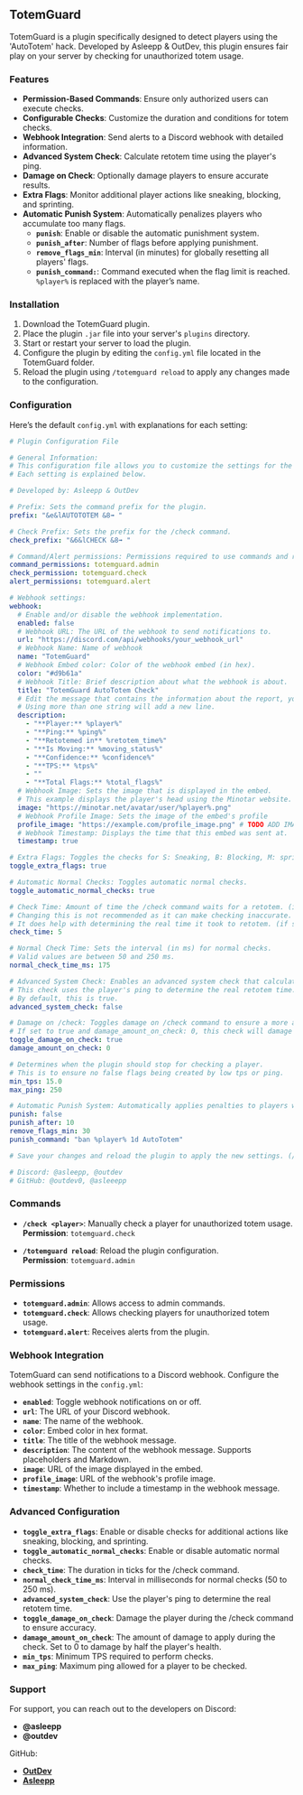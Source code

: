 ## TotemGuard

TotemGuard is a plugin specifically designed to detect players using the 'AutoTotem' hack. Developed by Asleepp & OutDev, this plugin ensures fair play on your server by checking for unauthorized totem usage.

### Features

- **Permission-Based Commands**: Ensure only authorized users can execute checks.
- **Configurable Checks**: Customize the duration and conditions for totem checks.
- **Webhook Integration**: Send alerts to a Discord webhook with detailed information.
- **Advanced System Check**: Calculate retotem time using the player's ping.
- **Damage on Check**: Optionally damage players to ensure accurate results.
- **Extra Flags**: Monitor additional player actions like sneaking, blocking, and sprinting.
- **Automatic Punish System**: Automatically penalizes players who accumulate too many flags.
  - **`punish`**: Enable or disable the automatic punishment system.
  - **`punish_after`**: Number of flags before applying punishment.
  - **`remove_flags_min`**: Interval (in minutes) for globally resetting all players' flags.
  - **`punish_command:`**: Command executed when the flag limit is reached. `%player%` is replaced with the player’s name.

### Installation

1. Download the TotemGuard plugin.
2. Place the plugin `.jar` file into your server's `plugins` directory.
3. Start or restart your server to load the plugin.
4. Configure the plugin by editing the `config.yml` file located in the TotemGuard folder.
5. Reload the plugin using `/totemguard reload` to apply any changes made to the configuration.

### Configuration

Here’s the default `config.yml` with explanations for each setting:

```yaml
# Plugin Configuration File

# General Information:
# This configuration file allows you to customize the settings for the plugin.
# Each setting is explained below.

# Developed by: Asleepp & OutDev

# Prefix: Sets the command prefix for the plugin.
prefix: "&e&lAUTOTOTEM &8➟ "

# Check Prefix: Sets the prefix for the /check command.
check_prefix: "&6&lCHECK &8➟ "

# Command/Alert permissions: Permissions required to use commands and receive alerts.
command_permissions: totemguard.admin
check_permission: totemguard.check
alert_permissions: totemguard.alert

# Webhook settings:
webhook:
  # Enable and/or disable the webhook implementation.
  enabled: false
  # Webhook URL: The URL of the webhook to send notifications to.
  url: "https://discord.com/api/webhooks/your_webhook_url"
  # Webhook Name: Name of webhook
  name: "TotemGuard"
  # Webhook Embed color: Color of the webhook embed (in hex).
  color: "#d9b61a"
  # Webhook Title: Brief description about what the webhook is about.
  title: "TotemGuard AutoTotem Check"
  # Edit the message that contains the information about the report, you can use placeholders such as %player%, %ping%, and more. Supports Markdown.
  # Using more than one string will add a new line.
  description:
    - "**Player:** %player%"
    - "**Ping:** %ping%"
    - "**Retotemed in** %retotem_time%"
    - "**Is Moving:** %moving_status%"
    - "**Confidence:** %confidence%"
    - "**TPS:** %tps%"
    - ""
    - "**Total Flags:** %total_flags%"
  # Webhook Image: Sets the image that is displayed in the embed.
  # This example displays the player's head using the Minotar website.
  image: "https://minotar.net/avatar/user/%player%.png"
  # Webhook Profile Image: Sets the image of the embed's profile
  profile_image: "https://example.com/profile_image.png" # TODO ADD IMAGE HERE
  # Webhook Timestamp: Displays the time that this embed was sent at.
  timestamp: true

# Extra Flags: Toggles the checks for S: Sneaking, B: Blocking, M: sprinting, swimming, climbing (SBM).
toggle_extra_flags: true

# Automatic Normal Checks: Toggles automatic normal checks.
toggle_automatic_normal_checks: true

# Check Time: Amount of time the /check command waits for a retotem. (in ticks)
# Changing this is not recommended as it can make checking inaccurate. (Recommended: 5)
# It does help with determining the real time it took to retotem. (if set higher)
check_time: 5

# Normal Check Time: Sets the interval (in ms) for normal checks.
# Valid values are between 50 and 250 ms.
normal_check_time_ms: 175

# Advanced System Check: Enables an advanced system check that calculates the retotem time.
# This check uses the player's ping to determine the real retotem time.
# By default, this is true.
advanced_system_check: false

# Damage on /check: Toggles damage on /check command to ensure a more accurate result.
# If set to true and damage_amount_on_check: 0, this check will damage the player by half their hearts (recommended)
toggle_damage_on_check: true
damage_amount_on_check: 0

# Determines when the plugin should stop for checking a player.
# This is to ensure no false flags being created by low tps or ping.
min_tps: 15.0
max_ping: 250

# Automatic Punish System: Automatically applies penalties to players who accumulate too many flags.
punish: false
punish_after: 10
remove_flags_min: 30
punish_command: "ban %player% 1d AutoTotem"

# Save your changes and reload the plugin to apply the new settings. (/totemguard reload)

# Discord: @asleepp, @outdev
# GitHub: @outdev0, @asleeepp
```

### Commands

- **`/check <player>`**: Manually check a player for unauthorized totem usage.  
  **Permission**: `totemguard.check`

- **`/totemguard reload`**: Reload the plugin configuration.  
  **Permission**: `totemguard.admin`

### Permissions

- **`totemguard.admin`**: Allows access to admin commands.
- **`totemguard.check`**: Allows checking players for unauthorized totem usage.
- **`totemguard.alert`**: Receives alerts from the plugin.

### Webhook Integration

TotemGuard can send notifications to a Discord webhook. Configure the webhook settings in the `config.yml`:

- **`enabled`**: Toggle webhook notifications on or off.
- **`url`**: The URL of your Discord webhook.
- **`name`**: The name of the webhook.
- **`color`**: Embed color in hex format.
- **`title`**: The title of the webhook message.
- **`description`**: The content of the webhook message. Supports placeholders and Markdown.
- **`image`**: URL of the image displayed in the embed.
- **`profile_image`**: URL of the webhook's profile image.
- **`timestamp`**: Whether to include a timestamp in the webhook message.

### Advanced Configuration

- **`toggle_extra_flags`**: Enable or disable checks for additional actions like sneaking, blocking, and sprinting.
- **`toggle_automatic_normal_checks`**: Enable or disable automatic normal checks.
- **`check_time`**: The duration in ticks for the /check command.
- **`normal_check_time_ms`**: Interval in milliseconds for normal checks (50 to 250 ms).
- **`advanced_system_check`**: Use the player's ping to determine the real retotem time.
- **`toggle_damage_on_check`**: Damage the player during the /check command to ensure accuracy.
- **`damage_amount_on_check`**: The amount of damage to apply during the check. Set to 0 to damage by half the player's health.
- **`min_tps`**: Minimum TPS required to perform checks.
- **`max_ping`**: Maximum ping allowed for a player to be checked.

### Support

For support, you can reach out to the developers on Discord:

- **@asleepp**
- **@outdev**

GitHub:

- **[OutDev](https://github.com/outdev0)**
- **[Asleepp](https://github.com/asleeepp)**
